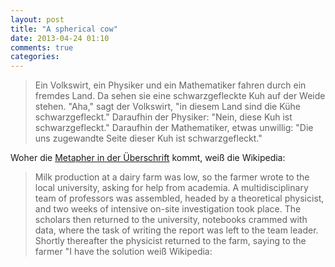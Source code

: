 ```yaml
---
layout: post
title: "A spherical cow"
date: 2013-04-24 01:10
comments: true
categories: 
---
```

>Ein Volkswirt, ein Physiker und ein Mathematiker fahren durch ein fremdes Land.
>Da sehen sie eine schwarzgefleckte Kuh auf der Weide stehen.
>"Aha," sagt der Volkswirt, "in diesem Land sind die Kühe schwarzgefleckt."
>Daraufhin der Physiker: "Nein, diese Kuh ist schwarzgefleckt."
>Daraufhin der Mathematiker, etwas unwillig:
>"Die uns zugewandte Seite dieser Kuh ist schwarzgefleckt."

Woher die [Metapher in der Überschrift][wikipedia] kommt, weiß die Wikipedia:

>Milk production at a dairy farm was low,
>so the farmer wrote to the local university,
>asking for help from academia.
>A multidisciplinary team of professors was assembled,
>headed by a theoretical physicist,
>and two weeks of intensive on-site investigation took place.
>The scholars then returned to the university, notebooks crammed with data,
>where the task of writing the report was left to the team leader.
>Shortly thereafter the physicist returned to the farm, saying to the farmer
>"I have the solution weiß Wikipedia:

[wikipedia]: http://en.wikipedia.org/wiki/Spherical_cow
